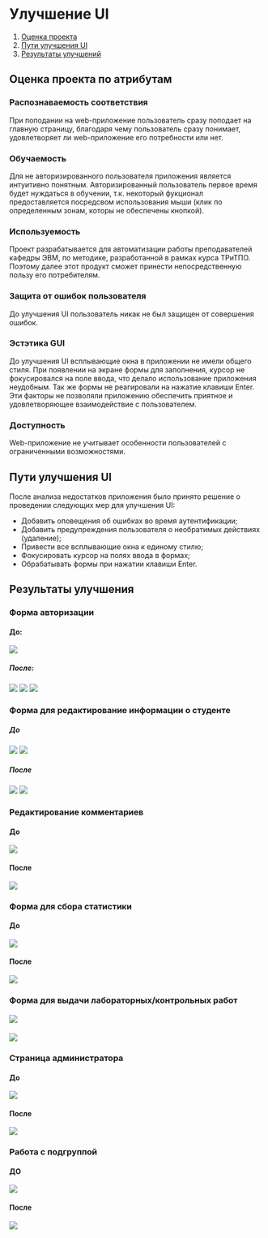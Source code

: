 # Улучшение UI
1. [Оценка проекта](#atr)
2. [Пути улучшения UI](#vais)
3. [Результаты улучшений](#res)
 
<a name="atr"/>
 
## Оценка проекта по атрибутам
### Распознаваемость соответствия
При поподании на web-приложение пользователь сразу поподает на главную страницу, благодаря чему пользователь сразу понимает, удовлетворяет ли web-приложение его потребности или нет.
### Обучаемость
Для не авторизированного пользователя приложения является интуитивно понятным. Авторизированный пользователь первое время будет нуждаться в обучении, т.к. некоторый фукционал предоставляется посредсвом использования мыши (клик по определенным зонам, которы не обеспечены кнопкой).
### Используемость
Проект разрабатывается для автоматизации работы преподавателей кафедры ЭВМ, по методике, разработанной в рамках курса ТРиТПО. Поэтому далее этот продукт сможет принести непосредственную пользу его потребителям.
### Защита от ошибок пользователя
До улучшения UI пользователь никак не был защищен от совершения ошибок.
### Эстэтика GUI
До улучшения UI всплывающие окна в приложении не имели общего стиля. При появлении на экране формы для заполнения, курсор не фокусировался на поле ввода, что делало использование приложения неудобным. Так же формы не реагировали на нажатие клавиши Enter. Эти факторы не позволяли приложению обеспечить приятное и удовлетворяющее взаимодействие с пользователем.
### Доступность
Web-приложение не учитывает особенности пользователей с ограниченными возможностями.

<a name="vais"/>

## Пути улучшения UI
После анализа недостатков приложения было принято решение о проведении следующих мер для улучшения UI:
- Добавить оповещения об ошибках во время аутентификации;
- Добавить предупреждения пользователя о необратимых действиях (удаление);
- Привести все всплывающие окна к единому стилю;
- Фокусировать курсор на полях ввода в формах;
- Обрабатывать формы при нажатии клавиши Enter.

<a name="res"/>

## Результаты улучшения
### Форма авторизации
#### До:

![](https://github.com/Andrlis/Review-Assistant/blob/master/doc/resource/lr6/lr6_authorization_before.png)

##### После:

  ![](https://github.com/Andrlis/Review-Assistant/blob/master/doc/resource/lr6/lr6_authorization_after.png)
![](https://github.com/Andrlis/Review-Assistant/blob/master/doc/resource/lr6/lr6_authorization_after1.png)
![](https://github.com/Andrlis/Review-Assistant/blob/master/doc/resource/lr6/lr6_authorization_after2.png)

### Форма для редактирование информации о студенте
##### До

![](https://github.com/Andrlis/Review-Assistant/blob/master/doc/resource/lr6/lr6_add_student.png)
![](https://github.com/Andrlis/Review-Assistant/blob/master/doc/resource/lr6/lr6_delete_student_defore.png)

##### После

![](https://github.com/Andrlis/Review-Assistant/blob/master/doc/resource/lr6/lr6_add_student_after.png)
![](https://github.com/Andrlis/Review-Assistant/blob/master/doc/resource/lr6/lr6_delete_student_after.png)

### Редактирование комментариев
#### До

![](https://github.com/Andrlis/Review-Assistant/blob/master/doc/resource/lr6/lr6_lab_commant_before.png)

#### После

![](https://github.com/Andrlis/Review-Assistant/blob/master/doc/resource/lr6/lr6_lab_commanr_after.png)

### Форма для сбора статистики
#### До

![](https://github.com/Andrlis/Review-Assistant/blob/master/doc/resource/lr6/lr6_statistics_before.png)

#### После

![](https://github.com/Andrlis/Review-Assistant/blob/master/doc/resource/lr6/lr6_stats_after.png)

### Форма для выдачи лабораторных/контрольных работ
####

![](https://github.com/Andrlis/Review-Assistant/blob/master/doc/resource/lr6/lr6_add_lab_test_before.png )

####

![](https://github.com/Andrlis/Review-Assistant/blob/master/doc/resource/lr6/lr6_add_lab_test_after.png)

### Страница администратора
#### До

![](https://github.com/Andrlis/Review-Assistant/blob/master/doc/resource/lr6/lr6_group_before.png)

#### После

![](https://github.com/Andrlis/Review-Assistant/blob/master/doc/resource/lr6/lr6_group_after.png)

### Работа с подгруппой 
#### ДО

![](https://github.com/Andrlis/Review-Assistant/blob/master/doc/resource/lr6/lr6_subgroup_before.png)

#### После

![](https://github.com/Andrlis/Review-Assistant/blob/master/doc/resource/lr6/lr6_subgroup_after.png)
